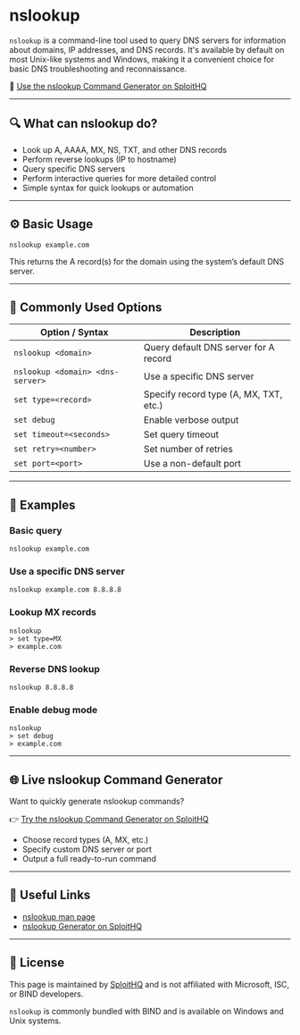 # nslookup

`nslookup` is a command-line tool used to query DNS servers for information about domains, IP addresses, and DNS records. It's available by default on most Unix-like systems and Windows, making it a convenient choice for basic DNS troubleshooting and reconnaissance.

🔗 [Use the nslookup Command Generator on SploitHQ](https://sploithq.com/nslookup)

---

## 🔍 What can nslookup do?

- Look up A, AAAA, MX, NS, TXT, and other DNS records
- Perform reverse lookups (IP to hostname)
- Query specific DNS servers
- Perform interactive queries for more detailed control
- Simple syntax for quick lookups or automation

---

## ⚙️ Basic Usage

```
nslookup example.com
```

This returns the A record(s) for the domain using the system’s default DNS server.

---

## 🧰 Commonly Used Options

| Option / Syntax                     | Description                                              |
|-------------------------------------|----------------------------------------------------------|
| `nslookup <domain>`                | Query default DNS server for A record                    |
| `nslookup <domain> <dns-server>`   | Use a specific DNS server                                |
| `set type=<record>`                | Specify record type (A, MX, TXT, etc.)                   |
| `set debug`                        | Enable verbose output                                    |
| `set timeout=<seconds>`            | Set query timeout                                        |
| `set retry=<number>`              | Set number of retries                                    |
| `set port=<port>`                  | Use a non-default port                                   |

---

## 🧪 Examples

### Basic query
```
nslookup example.com
```

### Use a specific DNS server
```
nslookup example.com 8.8.8.8
```

### Lookup MX records
```
nslookup
> set type=MX
> example.com
```

### Reverse DNS lookup
```
nslookup 8.8.8.8
```

### Enable debug mode
```
nslookup
> set debug
> example.com
```

---

## 🌐 Live nslookup Command Generator

Want to quickly generate nslookup commands?

👉 [Try the nslookup Command Generator on SploitHQ](https://sploithq.com/nslookup)

- Choose record types (A, MX, etc.)
- Specify custom DNS server or port
- Output a full ready-to-run command

---

## 🔗 Useful Links

- [nslookup man page](https://linux.die.net/man/1/nslookup)
- [nslookup Generator on SploitHQ](https://sploithq.com/nslookup)

---

## 📄 License

This page is maintained by [SploitHQ](https://sploithq.com) and is not affiliated with Microsoft, ISC, or BIND developers.

`nslookup` is commonly bundled with BIND and is available on Windows and Unix systems.
